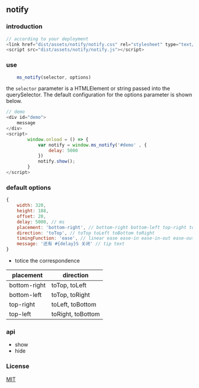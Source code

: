 ## notify

### introduction 

```javascript
// according to your deployment
<link href="dist/assets/notify/notify.css" rel="stylesheet" type="text/css" />
<script src="dist/assets/notify/notify.js"></script>
```

### use

```javascript
	ms_notify(selector, options)
```

the `selector` parameter is a HTMLElement or string passed into the querySelector.
The default configuration for the options parameter is shown below.

```javascript
// demo
<div id="demo">
	message
</div>
<script>
		window.onload = () => {
			var notify = window.ms_notify('#demo' , {
				delay: 5000
			})
			notify.show();
		}
</script>
```

### default options

```javascript
{
	width: 320,
	height: 188,
	offset: 20,
	delay: 5000, // ms
	placement: 'bottom-right', // bottom-right bottom-left top-right top-left
	direction: 'toTop', // toTop toLeft toBottom toRight
	timingFunction: 'ease', // linear ease ease-in ease-in-out ease-out step-start step-end
	message: '还有 #{delay}S 关闭' // tip text
}
```

- totice the correspondence

| placement | direction | 
| ---------| ----------|
| bottom-right | toTop, toLeft |
| bottom-left | toTop, toRight |
| top-right | toLeft, toBottom |
| top-left | toRight, toBottom |

### api 

- show
- hide

### License

[MIT](https://choosealicense.com/licenses/mit/)